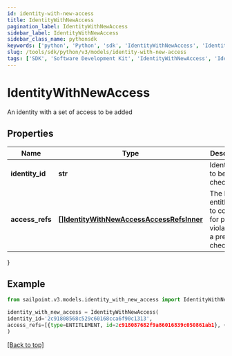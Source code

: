 ```yaml
---
id: identity-with-new-access
title: IdentityWithNewAccess
pagination_label: IdentityWithNewAccess
sidebar_label: IdentityWithNewAccess
sidebar_class_name: pythonsdk
keywords: ['python', 'Python', 'sdk', 'IdentityWithNewAccess', 'IdentityWithNewAccess'] 
slug: /tools/sdk/python/v3/models/identity-with-new-access
tags: ['SDK', 'Software Development Kit', 'IdentityWithNewAccess', 'IdentityWithNewAccess']
---
```


# IdentityWithNewAccess

An identity with a set of access to be added

## Properties

Name | Type | Description | Notes
------------ | ------------- | ------------- | -------------
**identity_id** | **str** | Identity id to be checked. | [required]
**access_refs** | [**[]IdentityWithNewAccessAccessRefsInner**](identity-with-new-access-access-refs-inner) | The list of entitlements to consider for possible violations in a preventive check. | [required]
}

## Example

```python
from sailpoint.v3.models.identity_with_new_access import IdentityWithNewAccess

identity_with_new_access = IdentityWithNewAccess(
identity_id='2c91808568c529c60168cca6f90c1313',
access_refs=[{type=ENTITLEMENT, id=2c918087682f9a86016839c050861ab1}, {type=ENTITLEMENT, id=2c918087682f9a86016839c0509c1ab2}]
)

```
[[Back to top]](#) 

